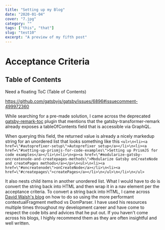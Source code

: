 ```yaml
---
title: "Setting up my Blog"
date: "2020-01-04"
cover: "7.jpg"
category: ""
tags: ["this", "that"]
slug: "test10"
excerpt: "A preview of my fifth post"
---
```


# Acceptance Criteria

## Table of Contents

Need a floating ToC (Table of Contents)

https://github.com/gatsbyjs/gatsby/issues/6896#issuecomment-499972360

While searching for a pre-made solution, I came across the deprecated [gatsby-remark-toc](https://github.com/DSchau/gatsby-remark-toc) plugin that mentions that the gatsby-transformer-remark already exposes a tableOfContents field that is accessible via GraphQL.

When querying this field, the returned value is already a nicely markedup string for an unordered list that looks something like this `<ul>\n<li><a href=\"#autoprefixer-setup\">Autoprefixer setup</a></li>\n<li><a href=\"#setting-up-prismjs-for-code-examples\">Setting up PrismJS for code examples</a></li>\n<li>\n<p><a href=\"#modularize-gatsby-oncreatenode-and-createpages-methods\">Modularize Gatsby onCreateNode and createPages methods</a></p>\n<ul>\n<li><a href=\"#oncreatenode\">onCreateNode</a></li>\n<li><a href=\"#createpages\">createPages</a></li>\n</ul>\n</li>\n</ul>`

It also nests child items in another unordered list. What I would have to do is convert the string back into HTML and then wrap it in a nav element per the acceptance criteria. To convert a string back into HTML, I came across [David Walsh's blog](https://davidwalsh.name/convert-html-stings-dom-nodes) on how to do so using the more performant contextualFragment method vs DomParser. I have used his resources multiple times throughout my development career and have come to respect the code bits and advices that he put out. If you haven't come across his blogs, I highly recommend them as they are often insightful and well written.
